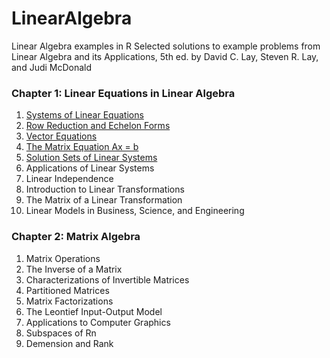 # LinearAlgebra
Linear Algebra examples in R
Selected solutions to example problems from Linear Algebra and its Applications, 5th ed.
by David C. Lay, Steven R. Lay, and Judi McDonald

### Chapter 1: Linear Equations in Linear Algebra

1. [Systems of Linear Equations](SystemsOfLinearEquations.R)
2. [Row Reduction and Echelon Forms](RowReductionAndEchelonForms.R)
3. [Vector Equations](VectorOperations.R)
4. [The Matrix Equation Ax = b](MatrixEquation.R)
5. [Solution Sets of Linear Systems](SolutionSetsOfLinearEquations.R)
6. Applications of Linear Systems
7. Linear Independence
8. Introduction to Linear Transformations
9. The Matrix of a Linear Transformation
10. Linear Models in Business, Science, and Engineering

### Chapter 2: Matrix Algebra

1. Matrix Operations
2. The Inverse of a Matrix
3. Characterizations of Invertible Matrices
4. Partitioned Matrices
5. Matrix Factorizations
6. The Leontief Input-Output Model
7. Applications to Computer Graphics
8. Subspaces of Rn
9. Demension and Rank

